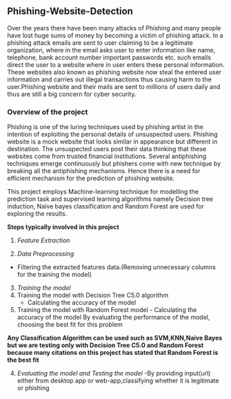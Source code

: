 ## Phishing-Website-Detection

Over the years there have been many attacks of Phishing and many people have lost huge sums of money by becoming a victim of phishing attack. In a phishing attack emails are sent to user claiming to be a legitimate organization, where in the email asks user to enter information like name, telephone, bank account number important passwords etc. such emails direct the user to a website where in user enters these personal information. These websites also known as phishing website now steal the entered user information and carries out
illegal transactions thus causing harm to the user.Phishing website and their mails are sent to millions of users daily and thus are still a big concern for cyber security.


### Overview of the project

Phishing is one of the luring techniques used by phishing artist in the intention of exploiting the personal details of unsuspected users. Phishing website is a mock website that looks similar in appearance but different in destination. The unsuspected users post their data thinking that these websites come from trusted financial institutions. Several antiphishing techniques emerge continuously but phishers come with new technique by breaking all the antiphishing mechanisms. Hence there is a need for efficient mechanism for the prediction of phishing website.

This project employs Machine-learning technique for modelling the prediction task and supervised learning algorithms namely Decision tree induction, Naïve bayes classification and Random Forest are used for exploring the results. 

**Steps typically involved in this project**
1. _Feature Extraction_
  
2. _Data Preprocessing_
  - Filtering the extracted features data.(Removing unnecessary columns for the training the model)

3. _Training the model_
  1. Training the model with Decision Tree C5.0 algorithm
     - Calculating the accuracy of the model
  2. Training the model with Random Forest model 
    - Calculating the accuracy of the model
  By evaluating the performance of the model, choosing the best fit for this problem
  
   **Any Classification Algorithm can be used such as SVM,KNN,Naive Bayes but we are testing only with Decision Tree C5.0 and Random     Forest because many citations on this project has stated that Random Forest is the best fit**

4. _Evaluating the model and Testing the model_
    -By providing input(url) either from desktop app or web-app,classifying whether it is legitimate or phishing
    





